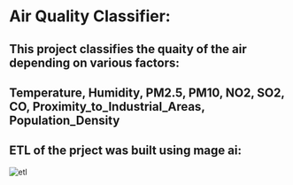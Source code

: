 # Air Quality Classifier:
## This project classifies the quaity of the air depending on various factors:
## Temperature, Humidity, PM2.5, PM10, NO2, SO2, CO, Proximity_to_Industrial_Areas, Population_Density
## ETL of the prject was built using mage ai:
![etl](https://github.com/user-attachments/assets/fdbbda5c-bbdc-453e-b9f2-d64c4ff0495f)

